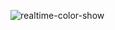 ![realtime-color-show](https://user-images.githubusercontent.com/62603509/144941370-442997c7-daa4-4408-8b59-264da9982140.png)

